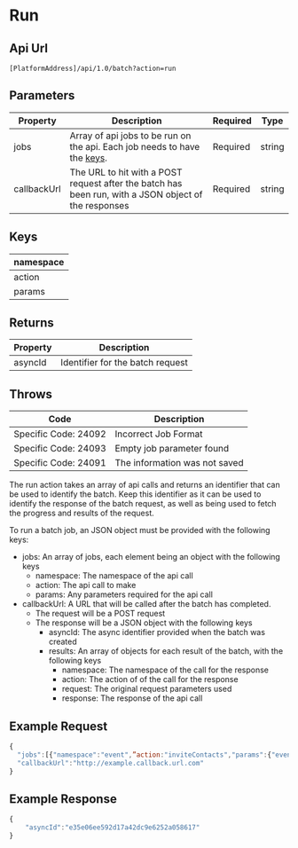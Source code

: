 # Run

## Api Url

`[PlatformAddress]/api/1.0/batch?action=run`

## Parameters

| Property | Description | Required | Type |
| --- | --- | --- | --- |
| jobs | Array of api jobs to be run on the api. Each job needs to have the [keys](run.md#keys). | Required | string |
| callbackUrl | The URL to hit with a POST request after the batch has been run, with a JSON object of the responses | Required | string |

## Keys

| namespace |
| --- |
| action |
| params |

## Returns

| Property | Description |
| --- | --- |
| asyncId | Identifier for the batch request |

## Throws

| Code | Description |
| --- | --- |
| Specific Code: 24092 | Incorrect Job Format |
| Specific Code: 24093 | Empty job parameter found |
| Specific Code: 24091 | The information was not saved |

The run action takes an array of api calls and returns an identifier that can be used to identify the batch. Keep this identifier as it can be used to identify the response of the batch request, as well as being used to fetch the progress and results of the request.

To run a batch job, an JSON object must be provided with the following keys:

* jobs: An array of jobs, each element being an object with the following keys
  * namespace: The namespace of the api call
  * action: The api call to make
  * params: Any parameters required for the api call
* callbackUrl: A URL that will be called after the batch has completed.
  * The request will be a POST request
  * The response will be a JSON object with the following keys
    * asyncId: The async identifier provided when the batch was created
    * results: An array of objects for each result of the batch, with the following keys
      * namespace: The namespace of the call for the response
      * action: The action of of the call for the response
      * request: The original request parameters used
      * response: The response of the api call

## Example Request

```javascript
{ 
  "jobs":[{"namespace":"event",”action:"inviteContacts","params":{"event":1,"contacts":[1,2,3]}},     {"namespace":"event",”action:"inviteContacts","params":{"event":2,"contacts":[1,2,4]}},],
  "callbackUrl":"http://example.callback.url.com"
}
```

## Example Response

```javascript
{
    "asyncId":"e35e06ee592d17a42dc9e6252a058617"
}
```

